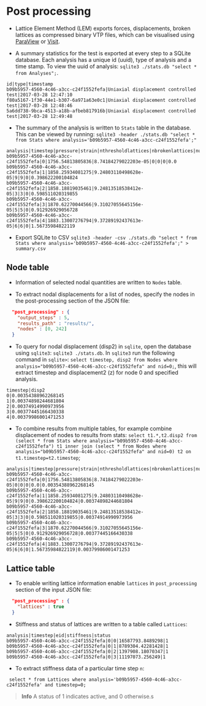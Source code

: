 # Post processing

* Lattice Element Method (LEM) exports forces, displacements, broken lattices as compressed binary VTP files, which can be visualised using [ParaView](http://www.paraview.org/) or [Visit](https://wci.llnl.gov/simulation/computer-codes/visit/).

* A summary statistics for the test is exported at every step to a SQLite database. Each analysis has a unique id (uuid), type of analysis and a time stamp. To view the uuid of analysis: `sqlite3 ./stats.db "select * from Analyses";`. 

```
id|type|timestamp
b09b5957-4560-4c46-a3cc-c24f1552fefa|Uniaxial displacement controlled test|2017-03-28 12:47:10
f80a5167-1f30-44e1-b307-6a971a63e0c1|Uniaxial displacement controlled test|2017-03-28 12:48:46
5a6dd738-9bca-4513-a18b-afbeb817916b|Uniaxial displacement controlled test|2017-03-28 12:49:48
```

* The summary of the analysis is written to `Stats` table in the database. This can be viewed by running: `sqlite3 -header ./stats.db "select * from Stats where analysis='b09b5957-4560-4c46-a3cc-c24f1552fefa';"`

```
analysis|timestep|pressure|strain|nthresholdlattices|nbrokenlattices|nunstablenodes|accumstrainenergy
b09b5957-4560-4c46-a3cc-c24f1552fefa|0|1756.54813805836|8.74184279022203e-05|0|0|0|0.0
b09b5957-4560-4c46-a3cc-c24f1552fefa|1|1858.25934081275|9.24803110498628e-05|9|9|0|0.398622200104824
b09b5957-4560-4c46-a3cc-c24f1552fefa|2|1858.18819035461|9.24813518538412e-05|3|3|0|0.598511020319855
b09b5957-4560-4c46-a3cc-c24f1552fefa|3|1870.62270044566|9.31027055645156e-05|5|5|0|0.912926929056728
b09b5957-4560-4c46-a3cc-c24f1552fefa|4|1883.13007276794|9.37289192437613e-05|6|6|0|1.56735984822119
```

* Export SQLite to CSV `sqlite3 -header -csv ./stats.db "select * from Stats where analysis='b09b5957-4560-4c46-a3cc-c24f1552fefa';" > summary.csv`

## Node table

* Information of selected nodal quantities are written to `Nodes` table.

* To extract nodal displacements for a list of nodes, specify the nodes in the post-processing section of the JSON file:

```json
  "post_processing" : {
    "output_steps" : 5,
    "results_path" : "results/",
    "nodes" : [0, 242]
  }
```

* To query for nodal displacement (disp2) in `sqlite`, open the database using `sqlite3`: `sqlite3 ./stats.db`. In `sqlite3` run the following command in `sqlite>`: `select timestep, disp2 from Nodes where analysis="b09b5957-4560-4c46-a3cc-c24f1552fefa" and nid=0;`, this will extract timestep and displacement2 (z) for node 0 and specified analysis.

```
timestep|disp2
0|0.00354388962268145
1|0.00374898244681804
2|0.00374914990973956
3|0.00377445166430338
4|0.00379986001471253
```

* To combine results from multiple tables, for example combine displacement of nodes to results from stats: `select t1.*,t2.disp2 from (select * from Stats where analysis="b09b5957-4560-4c46-a3cc-c24f1552fefa") t1 inner join (select * from Nodes where analysis="b09b5957-4560-4c46-a3cc-c24f1552fefa" and nid=0) t2 on t1.timestep=t2.timestep`;

```
analysis|timestep|pressure|strain|nthresholdlattices|nbrokenlattices|nunstablenodes|accumstrainenergy|t2.disp2
b09b5957-4560-4c46-a3cc-c24f1552fefa|0|1756.54813805836|8.74184279022203e-05|0|0|0|0.0|0.00354388962268145
b09b5957-4560-4c46-a3cc-c24f1552fefa|1|1858.25934081275|9.24803110498628e-05|9|9|0|0.398622200104824|0.00374898244681804
b09b5957-4560-4c46-a3cc-c24f1552fefa|2|1858.18819035461|9.24813518538412e-05|3|3|0|0.598511020319855|0.00374914990973956
b09b5957-4560-4c46-a3cc-c24f1552fefa|3|1870.62270044566|9.31027055645156e-05|5|5|0|0.912926929056728|0.00377445166430338
b09b5957-4560-4c46-a3cc-c24f1552fefa|4|1883.13007276794|9.37289192437613e-05|6|6|0|1.56735984822119|0.00379986001471253
```

## Lattice table

* To enable writing lattice information enable `lattices` in `post_processing` section of the input JSON file:

```json
  "post_processing" : {
    "lattices" : true
  }
```

* Stiffness and status of lattices are written to a table called `Lattices`:

```
analysis|timestep|eid|stiffness|status
b09b5957-4560-4c46-a3cc-c24f1552fefa|0|0|16587793.8489298|1
b09b5957-4560-4c46-a3cc-c24f1552fefa|0|1|8789304.42281428|1
b09b5957-4560-4c46-a3cc-c24f1552fefa|0|2|1397908.18070347|1
b09b5957-4560-4c46-a3cc-c24f1552fefa|0|3|11197073.256249|1

```

* To extract stiffness data of a particular time step `n`:
 
```
 select * from Lattices where analysis='b09b5957-4560-4c46-a3cc-c24f1552fefa' and timestep=0;
```

> **Info** A status of 1 indicates active, and 0 otherwise.s





